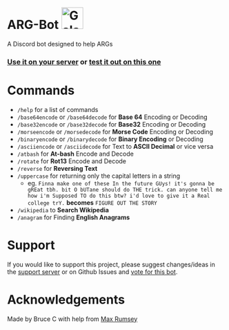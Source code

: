 # ARG-Bot <img src="https://i.imgur.com/p9uqTt4.jpg" alt="Galaxy Photo" height="50" style="margin: 0"/>

A Discord bot designed to help ARGs

### **[Use it on your server](https://discordapp.com/oauth2/authorize?&client_id=531971069549084673&scope=bot&permissions=2048) or [test it out on this one](https://discordapp.com/invite/uDNJGxQ)**

# Commands

- `/help` for a list of commands
- `/base64encode` or `/base64decode` for **Base 64** Encoding or Decoding
- `/base32encode` or `/base32decode` for **Base32** Encoding or Decoding
- `/morseencode` or `/morsedecode` for **Morse Code** Encoding or Decoding
- `/binaryencode` or `/binarydecode` for **Binary Encoding** or Decoding
- `/asciiencode` or `/asciidecode` for Text to **ASCII Decimal** or vice versa
- `/atbash` for **At-bash** Encode and Decode
- `/rotate` for **Rot13** Encode and Decode
- `/reverse` for **Reversing Text**
- `/uppercase` for returning only the capital letters in a string
  - eg. `Finna make one of these In the future GUys! it's gonna be gREat tbh. bit O bUTane should do THE trick. can anyone tell me how i'm Supposed TO do this btw? i'd love to give it a Real college trY.` **becomes** `FIGURE OUT THE STORY`
- `/wikipedia` to **Search Wikipedia**
- `/anagram` for Finding **English Anagrams**

# Support

If you would like to support this project, please suggest changes/ideas in the [support server](https://discordapp.com/invite/uDNJGxQ) or on Github Issues and [vote for this bot](https://discordbots.org/bot/531971069549084673).

# Acknowledgements

Made by Bruce C with help from [Max Rumsey](https://maxrumsey.xyz/)

